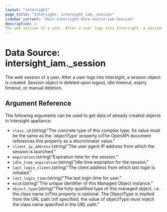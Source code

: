 ```yaml
---
layout: "intersight"
page_title: "Intersight: intersight_iam._session"
sidebar_current: "docs-intersight-data-source-iam.Session"
description: |-
The web session of a user. After a user logs into Intersight, a session object is created. Session object is deleted upon logout, idle timeout, expiry timeout, or manual deletion.
---
```


# Data Source: intersight_iam._session
The web session of a user. After a user logs into Intersight, a session object is created. Session object is deleted upon logout, idle timeout, expiry timeout, or manual deletion.
## Argument Reference
The following arguments can be used to get data of already created objects in Intersight appliance:
* `class_id`:(string)"The concrete type of this complex type. Its value must be the same as the 'objectType' property.\nThe OpenAPI document references this property as a discriminator value."
* `client_ip_address`:(string)"The user agent IP address from which the session is launched."
* `expiration`:(string)"Expiration time for the session."
* `idle_time_expiration`:(string)"Idle time expiration for the session."
* `last_login_client`:(string)"The client address from which last login is initiated."
* `last_login_time`:(string)"The last login time for user."
* `moid`:(string)"The unique identifier of this Managed Object instance."
* `object_type`:(string)"The fully-qualified type of this managed object, i.e. the class name.\nThis property is optional. The ObjectType is implied from the URL path.\nIf specified, the value of objectType must match the class name specified in the URL path."
